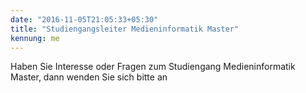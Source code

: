 ```yaml
---
date: "2016-11-05T21:05:33+05:30"
title: "Studiengangsleiter Medieninformatik Master"
kennung: me
---
```

Haben Sie Interesse oder Fragen zum Studiengang Medieninformatik Master, dann wenden Sie sich bitte an 